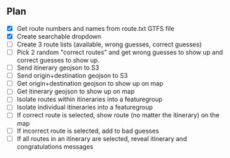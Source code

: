 ## Plan
- [x] Get route numbers and names from route.txt GTFS file
- [x] Create searchable dropdown
- [ ] Create 3 route lists (available, wrong guesses, correct guesses)
- [ ] Pick 2 random "correct routes" and get wrong guesses to show up and correct guesses to show up. 
- [ ] Send itinerary geojson to S3
- [ ] Send origin+destination geojson to S3
- [ ] Get origin+destination geojson to show up on map
- [ ] Get itinerary geojson to show up on map
- [ ] Isolate routes within itineraries into a featuregroup
- [ ] Isolate individual itineraries into a featuregroup
- [ ] If correct route is selected, show route (no matter the itinerary) on the map 
- [ ] If incorrect route is selected, add to bad guesses
- [ ] If all routes in an itinerary are selected, reveal itinerary and congratulations messages